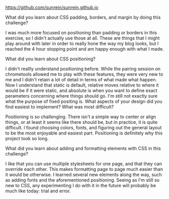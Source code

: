 https://github.com/sunrein/sunrein.github.io

What did you learn about CSS padding, borders, and margin by doing this challenge?

I was much more focused on positioning than padding or borders in this exercise, so I didn't actually use those at all. These are things that I might play around with later in order to really hone the way my blog looks, but I reached the 4 hour stopping point and am happy enough with what I made.

What did you learn about CSS positioning?

I didn't reallly understand positioning before. While the pairing session on chrometools allowed me to play with these features, they were very new to me and I didn't retain a lot of detail in terms of what made what happen. Now I understand that static is default, relative moves relative to where it would be if it were static, and absolute is when you want to define exact perameters concerning where things should go. I'm still not exactly sure what the purpose of fixed positing is.
What aspects of your design did you find easiest to implement? What was most difficult?

Positioning is so challenging. There isn't a simple way to center or align things, or at least it seems like there should be, but in practice, it is quite difficult. I found choosing colors, fonts, and figuring out the general layout to be the most enjoyable and easiest part. Positioning is definitely why this project took so long.

What did you learn about adding and formatting elements with CSS in this challenge?

I like that you can use multiple stylesheets for one page, and that they can override each other. This makes formatting page to page much easier than it would be otherwise. I learned several new elements along the way, such as adding fonts and the aforementioned positioning. Seeing as I'm still so new to CSS, any experimenting I do with it in the future will probably be much like today: trial and error.